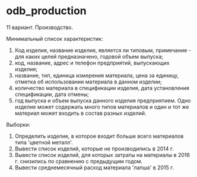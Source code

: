 # odb_production
11 вариант. Производство.

Минимальный список характеристик: 
1) Код изделия, название изделия, является ли типовым, примечание - для каких целей предназначено, годовой объем выпуска; 
2) код, название, адрес и телефон предприятий, выпускающих изделия; 
3) название, тип, единица измерения материала, цена за единицу, отметка об 
использовании материала в данном изделии;
4) количество материала в спецификации изделия, дата установления спецификации, 
дата отмены;
5) год выпуска и объем выпуска данного изделия предприятием. 
Одно изделие может содержать много типов материалов и один и тот же материал
может входить в состав разных изделий.

Выборки: 
1) Определить изделие, в которое входит больше всего материалов типа 'цветной металл'. 
2) Вывести список изделий, которые не производились в 2014 г. 
3) Вывести список изделий, для которых затраты на материалы в 2016 г. снизились по 
сравнению с предыдущим годом. 
4) Вывести среднемесячный расход материала 'лапша' в 2015 г.

